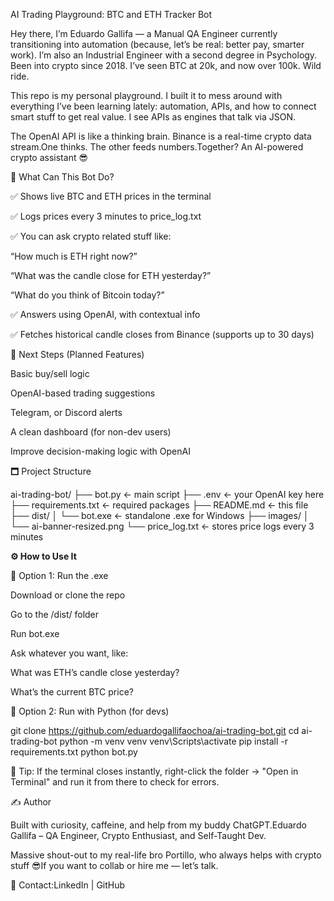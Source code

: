 AI Trading Playground: BTC and ETH Tracker Bot

Hey there, I’m Eduardo Gallifa — a Manual QA Engineer currently transitioning into automation (because, let’s be real: better pay, smarter work). I’m also an Industrial Engineer with a second degree in Psychology. Been into crypto since 2018. I’ve seen BTC at 20k, and now over 100k. Wild ride.

This repo is my personal playground. I built it to mess around with everything I’ve been learning lately: automation, APIs, and how to connect smart stuff to get real value. I see APIs as engines that talk via JSON.

The OpenAI API is like a thinking brain. Binance is a real-time crypto data stream.One thinks. The other feeds numbers.Together? An AI-powered crypto assistant 😎

💬 What Can This Bot Do?

✅ Shows live BTC and ETH prices in the terminal

✅ Logs prices every 3 minutes to price_log.txt

✅ You can ask crypto related stuff like:

“How much is ETH right now?”

“What was the candle close for ETH yesterday?”

“What do you think of Bitcoin today?”

✅ Answers using OpenAI, with contextual info

✅ Fetches historical candle closes from Binance (supports up to 30 days)

🧠 Next Steps (Planned Features)

Basic buy/sell logic

OpenAI-based trading suggestions

Telegram, or Discord alerts

A clean dashboard (for non-dev users)

Improve decision-making logic with OpenAI

🗖️ Project Structure

ai-trading-bot/
├── bot.py                 ← main script
├── .env                   ← your OpenAI key here
├── requirements.txt       ← required packages
├── README.md              ← this file
├── dist/
│   └── bot.exe            ← standalone .exe for Windows
├── images/
│   └── ai-banner-resized.png
└── price_log.txt          ← stores price logs every 3 minutes

**⚙️ How to Use It**

👟 Option 1: Run the .exe

Download or clone the repo

Go to the /dist/ folder

Run bot.exe

Ask whatever you want, like:

What was ETH’s candle close yesterday?

What’s the current BTC price?

🐍 Option 2: Run with Python (for devs)

git clone https://github.com/eduardogallifaochoa/ai-trading-bot.git
cd ai-trading-bot
python -m venv venv
venv\Scripts\activate
pip install -r requirements.txt
python bot.py

🧠 Tip: If the terminal closes instantly, right-click the folder → "Open in Terminal" and run it from there to check for errors.

✍️ Author

Built with curiosity, caffeine, and help from my buddy ChatGPT.Eduardo Gallifa – QA Engineer, Crypto Enthusiast, and Self-Taught Dev.

Massive shout-out to my real-life bro Portillo, who always helps with crypto stuff 😎If you want to collab or hire me — let’s talk.

📨 Contact:LinkedIn | GitHub